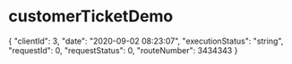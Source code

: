 # customerTicketDemo

{
  "clientId": 3,
  "date": "2020-09-02 08:23:07",
  "executionStatus": "string",
  "requestId": 0,
  "requestStatus": 0,
  "routeNumber": 3434343
}
